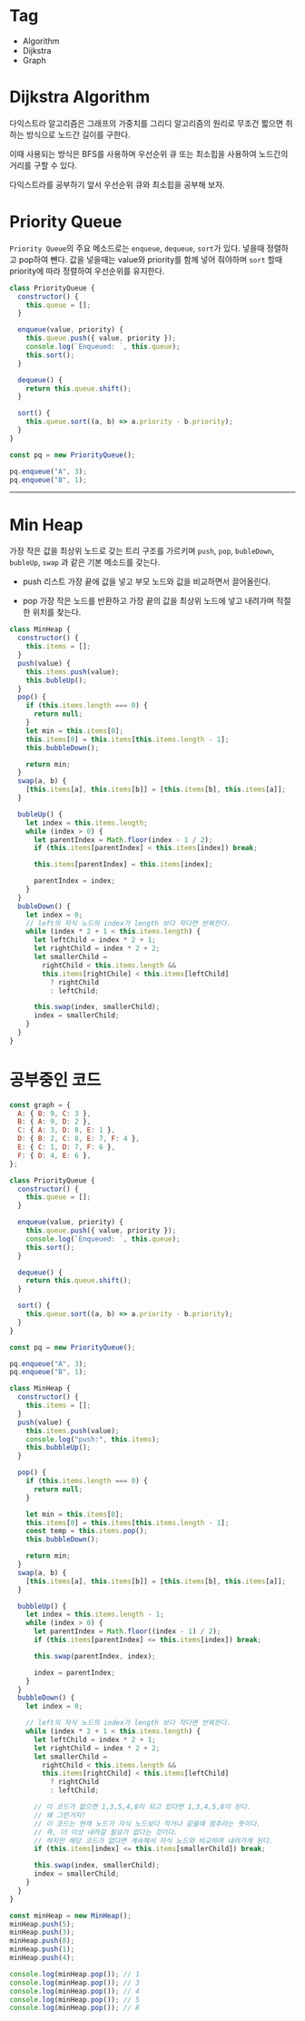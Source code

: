 # Tag

- Algorithm
- Dijkstra
- Graph

# Dijkstra Algorithm

다익스트라 알고리즘은 그래프의 가중치를 그리디 알고리즘의 원리로 무조건 짧으면 취하는 방식으로 노드간 길이를 구한다.

이때 사용되는 방식은 BFS를 사용하며 우선순위 큐 또는 최소힙을 사용하여 노드간의 거리를 구할 수 있다.

다익스트라를 공부하기 앞서 우선순위 큐와 최소힙을 공부해 보자.

# Priority Queue

`Priority Queue`의 주요 메소드로는 `enqueue`, `dequeue`, `sort`가 있다. 넣을때 정렬하고 pop하여 뺀다. 값을 넣을때는 value와 priority를 함께 넣어 줘야하며 `sort` 할때 priority에 따라 정렬하여 우선순위를 유지한다.

```Javascript
class PriorityQueue {
  constructor() {
    this.queue = [];
  }

  enqueue(value, priority) {
    this.queue.push({ value, priority });
    console.log(`Enqueued: `, this.queue);
    this.sort();
  }

  dequeue() {
    return this.queue.shift();
  }

  sort() {
    this.queue.sort((a, b) => a.priority - b.priority);
  }
}

const pq = new PriorityQueue();

pq.enqueue("A", 3);
pq.enqueue("B", 1);

```

---

# Min Heap

가장 작은 값을 최상위 노드로 갖는 트리 구조를 가르키며 `push`, `pop`, `bubleDown`, `bubleUp`, `swap` 과 같은 기본 메소드를 갖는다.

- push
  리스트 가장 끝에 값을 넣고 부모 노드와 값을 비교하면서 끌어올린다.

- pop
  가장 작은 노드를 반환하고 가장 끝의 값을 최상위 노드에 넣고 내려가며 적절한 위치를 찾는다.

```javascript
class MinHeap {
  constructor() {
    this.items = [];
  }
  push(value) {
    this.items.push(value);
    this.bubleUp();
  }
  pop() {
    if (this.items.length === 0) {
      return null;
    }
    let min = this.items[0];
    this.items[0] = this.items[this.items.length - 1];
    this.bubbleDown();

    return min;
  }
  swap(a, b) {
    [this.items[a], this.items[b]] = [this.items[b], this.items[a]];
  }

  bubleUp() {
    let index = this.items.length;
    while (index > 0) {
      let parentIndex = Math.floor(index - 1 / 2);
      if (this.items[parentIndex] < this.items[index]) break;

      this.items[parentIndex] = this.items[index];

      parentIndex = index;
    }
  }
  bubleDown() {
    let index = 0;
    // left의 자식 노드의 index가 length 보다 작다면 반복한다.
    while (index * 2 + 1 < this.items.length) {
      let leftChild = index * 2 + 1;
      let rightChild = index * 2 + 2;
      let smallerChild =
        rightChild < this.items.length &&
        this.items[rightChile] < this.items[leftChild]
          ? rightChild
          : leftChild;

      this.swap(index, smallerChild);
      index = smallerChild;
    }
  }
}
```

# 공부중인 코드

```javascript
const graph = {
  A: { B: 9, C: 3 },
  B: { A: 9, D: 2 },
  C: { A: 3, D: 8, E: 1 },
  D: { B: 2, C: 8, E: 7, F: 4 },
  E: { C: 1, D: 7, F: 6 },
  F: { D: 4, E: 6 },
};

class PriorityQueue {
  constructor() {
    this.queue = [];
  }

  enqueue(value, priority) {
    this.queue.push({ value, priority });
    console.log(`Enqueued: `, this.queue);
    this.sort();
  }

  dequeue() {
    return this.queue.shift();
  }

  sort() {
    this.queue.sort((a, b) => a.priority - b.priority);
  }
}

const pq = new PriorityQueue();

pq.enqueue("A", 3);
pq.enqueue("B", 1);

class MinHeap {
  constructor() {
    this.items = [];
  }
  push(value) {
    this.items.push(value);
    console.log("push:", this.items);
    this.bubbleUp();
  }

  pop() {
    if (this.items.length === 0) {
      return null;
    }

    let min = this.items[0];
    this.items[0] = this.items[this.items.length - 1];
    const temp = this.items.pop();
    this.bubbleDown();

    return min;
  }
  swap(a, b) {
    [this.items[a], this.items[b]] = [this.items[b], this.items[a]];
  }

  bubbleUp() {
    let index = this.items.length - 1;
    while (index > 0) {
      let parentIndex = Math.floor((index - 1) / 2);
      if (this.items[parentIndex] <= this.items[index]) break;

      this.swap(parentIndex, index);

      index = parentIndex;
    }
  }
  bubbleDown() {
    let index = 0;

    // left의 자식 노드의 index가 length 보다 작다면 반복한다.
    while (index * 2 + 1 < this.items.length) {
      let leftChild = index * 2 + 1;
      let rightChild = index * 2 + 2;
      let smallerChild =
        rightChild < this.items.length &&
        this.items[rightChild] < this.items[leftChild]
          ? rightChild
          : leftChild;

      // 이 코드가 없으면 1,3,5,4,8이 되고 있다면 1,3,4,5,8이 된다.
      // 왜 그런거지?
      // 이 코드는 현재 노드가 자식 노드보다 작거나 같을때 멈추라는 뜻이다.
      // 즉, 더 이상 내려갈 필요가 없다는 것이다.
      // 하지만 해당 코드가 없다면 계속해서 자식 노드와 비교하며 내려가게 된다.
      if (this.items[index] <= this.items[smallerChild]) break;

      this.swap(index, smallerChild);
      index = smallerChild;
    }
  }
}

const minHeap = new MinHeap();
minHeap.push(5);
minHeap.push(3);
minHeap.push(8);
minHeap.push(1);
minHeap.push(4);

console.log(minHeap.pop()); // 1
console.log(minHeap.pop()); // 3
console.log(minHeap.pop()); // 4
console.log(minHeap.pop()); // 5
console.log(minHeap.pop()); // 8
```
